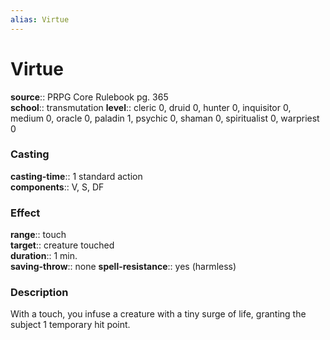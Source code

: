 ```yaml
---
alias: Virtue
---
```


# Virtue 

**source**:: PRPG Core Rulebook pg. 365  
**school**:: transmutation
**level**:: cleric 0, druid 0, hunter 0, inquisitor 0, medium 0, oracle 0, paladin 1, psychic 0, shaman 0, spiritualist 0, warpriest 0

### Casting 

**casting-time**:: 1 standard action  
**components**:: V, S, DF

### Effect 

**range**:: touch  
**target**:: creature touched  
**duration**:: 1 min.  
**saving-throw**:: none
**spell-resistance**:: yes (harmless)

### Description 

With a touch, you infuse a creature with a tiny surge of life, granting the subject 1 temporary hit point.
